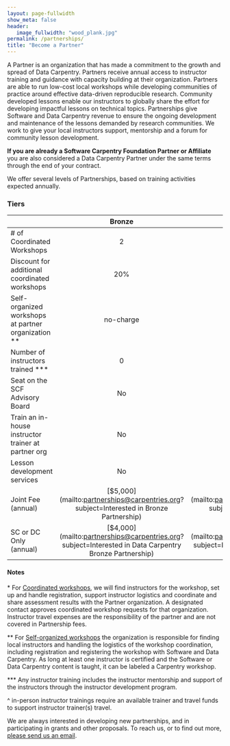```yaml
---
layout: page-fullwidth
show_meta: false
header:
   image_fullwidth: "wood_plank.jpg"
permalink: /partnerships/
title: "Become a Partner"
---
```


A Partner is an organization that has made a commitment to the growth and spread
of Data Carpentry. Partners receive annual access to instructor training and guidance with capacity building at their organization. Partners are able to run low-cost local workshops while developing communities of practice around effective data-driven reproducible research. Community developed lessons enable our instructors to globally share the effort for developing impactful lessons on technical topics. Partnerships give Software and Data Carpentry revenue to ensure the ongoing development and maintenance of the lessons demanded by research communities. We work to give your local instructors support, mentorship and a forum for community lesson development.

**If you are already a Software Carpentry Foundation Partner or Affiliate** you are also considered a Data Carpentry Partner under the same terms through the end of your contract. 

We offer several levels of Partnerships, based on training activities expected annually.

### Tiers



||Bronze|Silver|Gold|Platinum|
| ------|:------:|:------:|:------:|:------:|
|# of Coordinated Workshops|2|4|6|negotiable|
|Discount for additional <br>coordinated workshops|20%|33%|50%|negotiable|
|Self-organized workshops<br> at partner organization **|no-charge|no-charge|no-charge|no-charge|
|Number of instructors <br>trained ***|0|6 online|15 with possibility <br>for in-person^<br>training event|negotiable|
|Seat on the <br>SCF Advisory Board|No|Yes|Yes|Yes|
|Train an in-house instructor <br>trainer at partner org|No|No|No|Available|
|Lesson development <br>services|No|No|No|Available|
|Joint Fee (annual)|[$5,000](mailto:partnerships@carpentries.org?subject=Interested in Bronze Partnership)|[$7,500](mailto:partnerships@carpentries.org?subject=Interested in Silver Partnership)|[$15,000](mailto:partnerships@carpentries.org?subject=Interested in Gold Partnership)|[Contact us](mailto:partnerships@carpentries.org?subject=Interested in Platinum Partnership)|
|SC or DC Only (annual)|[$4,000](mailto:partnerships@carpentries.org?subject=Interested in Data Carpentry Bronze Partnership)|[$6,500](mailto:partnerships@carpentries.org?subject=Interested in Data Carpentry Silver Partnership)|[$12,500](mailto:partnerships@carpentries.org?subject=Interested in Data Carpentry Gold Partnership)|[Contact us](mailto:partnerships@carpentries.org?subject=Interested in Data Carpentry only Partnership)|


#### Notes

\* For [Coordinated workshops](/workshops-host/), we will find instructors for the workshop, set up and handle registration, support instructor logistics and coordinate and share assessment results with the Partner organization. A designated contact approves coordinated workshop requests for that organization. Instructor travel expenses are the responsibility of the partner and are not covered in Partnership fees.

\*\* For [Self-organized workshops](/self-organized-workshops/) the organization is responsible for finding local instructors and handling the logistics of the workshop coordination, including registration and registering the workshop with Software and Data Carpentry. As long at least one instructor is certified and the Software or Data Carpentry content is taught, it can be labeled a Carpentry workshop.

\*\*\* Any instructor training includes the instructor mentorship and support of the instructors through the instructor development program.

^ in-person instructor trainings require an available trainer and travel funds to support instructor trainer(s) travel.

We are always interested in developing new partnerships, and in participating in grants and other proposals. To reach us, or to find out more, [please send us an email](mailto:partnerships@carpentries.org).
